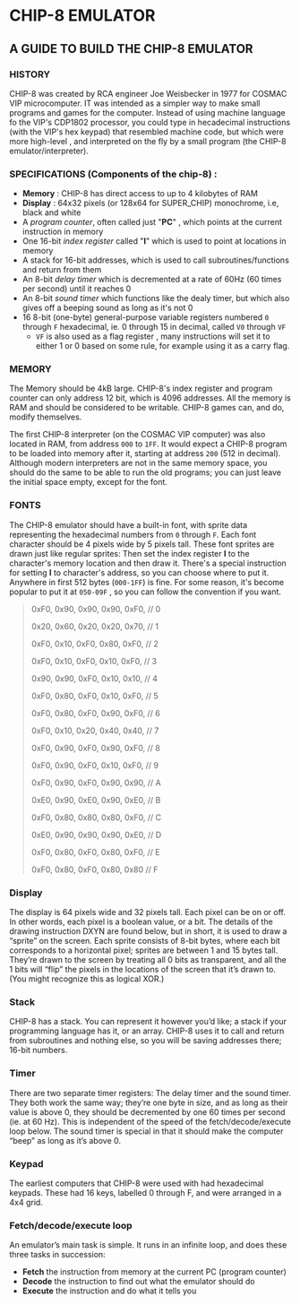 # CHIP-8 EMULATOR

## A GUIDE TO BUILD THE CHIP-8 EMULATOR

### HISTORY

CHIP-8 was created by RCA engineer Joe Weisbecker in 1977 for COSMAC VIP microcomputer. IT was intended as a simpler way to make small programs and games for the computer. Instead of using machine language fo the VIP's CDP1802 processor, you could type in hecadecimal instructions (with the VIP's hex keypad) that resembled machine code, but which were more high-level , and interpreted on the fly by a small program (the CHIP-8 emulator/interpreter).

### SPECIFICATIONS (Components of the chip-8) :

- **Memory** : CHIP-8 has direct access to up to 4 kilobytes of RAM
- **Display** : 64x32 pixels (or 128x64 for SUPER_CHIP) monochrome, i.e, black and white
- A _program counter_, often called just "**PC**" , which points at the current instruction in memory
- One 16-bit _index register_ called "**I**" which is used to point at locations in memory
- A stack for 16-bit addresses, which is used to call subroutines/functions and return from them
- An 8-bit _delay timer_ which is decremented at a rate of 60Hz (60 times per second) until it reaches 0
- An 8-bit _sound timer_ which functions like the dealy timer, but which also gives off a beeping sound as long as it's not 0
- 16 8-bit (one-byte) general-purpose variable registers numbered `0` through `F` hexadecimal, ie. 0 through 15 in decimal, called `V0` through `VF`
  - `VF` is also used as a flag register , many instructions will set it to either 1 or 0 based on some rule, for example using it as a carry flag.

### MEMORY

The Memory should be 4kB large. CHIP-8's index register and program counter can only address 12 bit, which is 4096 addresses.
All the memory is RAM and should be considered to be writable. CHIP-8 games can, and do, modify themselves.

The first CHIP-8 interpreter (on the COSMAC VIP computer) was also located in RAM, from address `000` to `1FF`. It would expect a CHIP-8 program to be loaded into memory after it, starting at address `200` (512 in decimal). Although modern interpreters are not in the same memory space, you should do the same to be able to run the old programs; you can just leave the initial space empty, except for the font.

### FONTS

The CHIP-8 emulator should have a built-in font, with sprite data representing the hexadecimal numbers from `0` through `F`. Each font character should be 4 pixels wide by 5 pixels tall. These font sprites are drawn just like regular sprites: Then set the index register **I** to the character's memory location and then draw it.
There's a special instruction for setting **I** to character's address, so you can choose where to put it. Anywhere in first 512 bytes (`000-1FF`) is fine.
For some reason, it's become popular to put it at `050-09F` , so you can follow the convention if you want.

> 0xF0, 0x90, 0x90, 0x90, 0xF0, // 0
>
> 0x20, 0x60, 0x20, 0x20, 0x70, // 1
>
> 0xF0, 0x10, 0xF0, 0x80, 0xF0, // 2
>
> 0xF0, 0x10, 0xF0, 0x10, 0xF0, // 3
>
> 0x90, 0x90, 0xF0, 0x10, 0x10, // 4
>
> 0xF0, 0x80, 0xF0, 0x10, 0xF0, // 5
>
> 0xF0, 0x80, 0xF0, 0x90, 0xF0, // 6
>
> 0xF0, 0x10, 0x20, 0x40, 0x40, // 7
>
> 0xF0, 0x90, 0xF0, 0x90, 0xF0, // 8
>
> 0xF0, 0x90, 0xF0, 0x10, 0xF0, // 9
>
> 0xF0, 0x90, 0xF0, 0x90, 0x90, // A
>
> 0xE0, 0x90, 0xE0, 0x90, 0xE0, // B
>
> 0xF0, 0x80, 0x80, 0x80, 0xF0, // C
>
> 0xE0, 0x90, 0x90, 0x90, 0xE0, // D
>
> 0xF0, 0x80, 0xF0, 0x80, 0xF0, // E
>
> 0xF0, 0x80, 0xF0, 0x80, 0x80 // F

### Display

The display is 64 pixels wide and 32 pixels tall. Each pixel can be on or off. In other words, each pixel is a boolean value, or a bit.
The details of the drawing instruction DXYN are found below, but in short, it is used to draw a “sprite” on the screen. Each sprite consists of 8-bit bytes, where each bit corresponds to a horizontal pixel; sprites are between 1 and 15 bytes tall. They’re drawn to the screen by treating all 0 bits as transparent, and all the 1 bits will “flip” the pixels in the locations of the screen that it’s drawn to. (You might recognize this as logical XOR.)

### Stack

CHIP-8 has a stack. You can represent it however you’d like; a stack if your programming language has it, or an array. CHIP-8 uses it to call and return from subroutines and nothing else, so you will be saving addresses there; 16-bit numbers.

### Timer

There are two separate timer registers: The delay timer and the sound timer. They both work the same way; they’re one byte in size, and as long as their value is above 0, they should be decremented by one 60 times per second (ie. at 60 Hz). This is independent of the speed of the fetch/decode/execute loop below.
The sound timer is special in that it should make the computer “beep” as long as it’s above 0.

### Keypad

The earliest computers that CHIP-8 were used with had hexadecimal keypads. These had 16 keys, labelled 0 through F, and were arranged in a 4x4 grid.

### Fetch/decode/execute loop

An emulator’s main task is simple. It runs in an infinite loop, and does these three tasks in succession:

- **Fetch** the instruction from memory at the current PC (program counter)
- **Decode** the instruction to find out what the emulator should do
- **Execute** the instruction and do what it tells you

